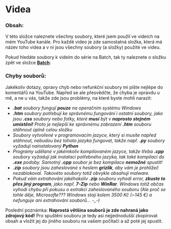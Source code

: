 # Videa
### Obsah:

V této složce naleznete všechny soubory, které jsem použil ve videích na mém YouTube kanále. Pro každé video je zde samostatná složka, která má název toho videa a v ní jsou všechny soubory (a složky) použité ve videu.

Pokud hledáte soubory k videím do série na Batch, tak ty naleznete o složku zpět ve složce **[Batch](https://github.com/Grizlikk/GrizlikYT/tree/noice/Batch)**:

### Chyby souborů:
Jakékoliv dotazy, opravy chyb nebo nefunkční soubory mi pište nejlépe do komentářů na YouTube. Napřed se ale přesvědčte, že chyba je opravdu u mě, a ne u vás, takže zde jsou problémy, na které byste mohli narazit:

- ***.bat** soubory fungují **pouze** na operačním systému Windows*
- ***.htm** soubory potřebují ke správnému fungování i ostatní soubory, jako jsou **.css** soubory nebo fotky, které **musí** být v **naprosto stejném umístění!** Proto je nejlepší ke správnému zobrazení **.htm** souboru stáhnout úplně celou složku*
- *Soubory vytvořené v programovacím jazyce, který si musíte napřed stáhnout, nebudou bez tohoto jazyka fungovat, takže např. **.py** soubory vyžadují nainstalovaný **Python***
- *Programy udělané v jakémkoliv kompilovaném jazyce, takže třeba **.cpp** soubory vyžadují jak instalaci potřebného jazyka, tak také kompilaci do **.exe** podoby. Samotný **.cpp** soubor je bez kompilace **nemožné** spustit!*
- ***.zip** soubory jsou zaheslované s heslem **grizlik**, aby vám je prohlížeč nezablokoval. Takovéto soubory totiž obvykle obsahují malware.*
- *Pokud vám extrahování jakéhokoliv **.zip** souboru vyhodí error, **zkuste to přes jiný program**, jako např. **7-Zip** nebo **WinRar**. Windows totiž občas vyhodí chybu při pokusu o extrakci zaheslovaného souboru (Ale proč se tohle děje, Microsofte??? Windows stojí kolem 3500 Kč (~145 €) a nefunguje ani extrahování souborů... -_-)*

Poslední poznámka: **Naprostá většina souborů je zde nahraná jako zdrojový kód!** Pro spuštění souboru je tedy asi nejjednodušší zkopírovat obsah a vložit jej do jiného souboru na vašem počítači a až poté jej spustit.